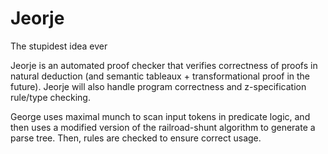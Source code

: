 # Jeorje
The stupidest idea ever

Jeorje is an automated proof checker that verifies correctness of proofs in natural deduction (and semantic tableaux + transformational proof in the future).
Jeorje will also handle program correctness and z-specification rule/type checking. 

George uses maximal munch to scan input tokens in predicate logic, and then uses a modified version of the railroad-shunt algorithm to generate a parse tree. Then, rules are checked to ensure correct usage.
